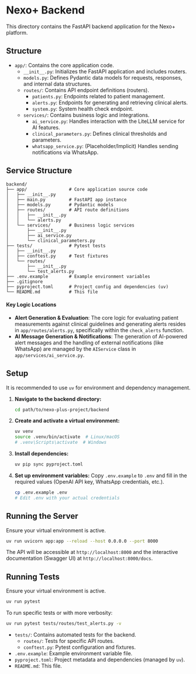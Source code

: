 # Nexo+ Backend

This directory contains the FastAPI backend application for the Nexo+ platform.

## Structure

- `app/`: Contains the core application code.
  - `__init__.py`: Initializes the FastAPI application and includes routers.
  - `models.py`: Defines Pydantic data models for requests, responses, and internal data structures.
  - `routes/`: Contains API endpoint definitions (routers).
    - `patients.py`: Endpoints related to patient management.
    - `alerts.py`: Endpoints for generating and retrieving clinical alerts.
    - `system.py`: System health check endpoint.
  - `services/`: Contains business logic and integrations.
    - `ai_service.py`: Handles interaction with the LiteLLM service for AI features.
    - `clinical_parameters.py`: Defines clinical thresholds and parameters.
    - `whatsapp_service.py`: (Placeholder/Implicit) Handles sending notifications via WhatsApp.

## Service Structure

```
backend/
├── app/                # Core application source code
│   ├── __init__.py
│   ├── main.py         # FastAPI app instance
│   ├── models.py       # Pydantic models
│   ├── routes/         # API route definitions
│   │   ├── __init__.py
│   │   └── alerts.py
│   └── services/       # Business logic services
│       ├── __init__.py
│       ├── ai_service.py
│       └── clinical_parameters.py
├── tests/              # Pytest tests
│   ├── __init__.py
│   ├── conftest.py     # Test fixtures
│   └── routes/
│       ├── __init__.py
│       └── test_alerts.py
├── .env.example        # Example environment variables
├── .gitignore
├── pyproject.toml      # Project config and dependencies (uv)
└── README.md           # This file
```

#### Key Logic Locations

- **Alert Generation & Evaluation**: The core logic for evaluating patient measurements against clinical guidelines and generating alerts resides in `app/routes/alerts.py`, specifically within the `check_alerts` function.
- **AI Message Generation & Notifications**: The generation of AI-powered alert messages and the handling of external notifications (like WhatsApp) are managed by the `AIService` class in `app/services/ai_service.py`.

## Setup

It is recommended to use `uv` for environment and dependency management.

1.  **Navigate to the backend directory:**
    ```bash
    cd path/to/nexo-plus-project/backend
    ```
2.  **Create and activate a virtual environment:**
    ```bash
    uv venv
    source .venv/bin/activate  # Linux/macOS
    # .venv\Scripts\activate  # Windows
    ```
3.  **Install dependencies:**
    ```bash
    uv pip sync pyproject.toml
    ```
4.  **Set up environment variables:**
    Copy `.env.example` to `.env` and fill in the required values (OpenAI API key, WhatsApp credentials, etc.).
    ```bash
    cp .env.example .env
    # Edit .env with your actual credentials
    ```

## Running the Server

Ensure your virtual environment is active.

```bash
uv run uvicorn app:app --reload --host 0.0.0.0 --port 8000
```

The API will be accessible at `http://localhost:8000` and the interactive documentation (Swagger UI) at `http://localhost:8000/docs`.

## Running Tests

Ensure your virtual environment is active.

```bash
uv run pytest
```

To run specific tests or with more verbosity:
```bash
uv run pytest tests/routes/test_alerts.py -v
```

- `tests/`: Contains automated tests for the backend.
  - `routes/`: Tests for specific API routes.
  - `conftest.py`: Pytest configuration and fixtures.
- `.env.example`: Example environment variable file.
- `pyproject.toml`: Project metadata and dependencies (managed by `uv`).
- `README.md`: This file.